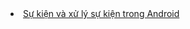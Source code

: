 <li><a href="https://github.com/thetai221/S-ki-n-v-x-l-s-ki-n-trong-Android">Sự kiện và xử lý sự kiện trong Android</a></li>
